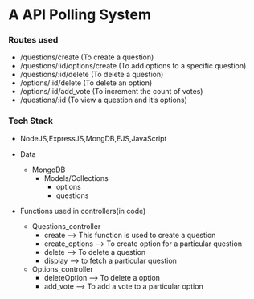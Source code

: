 # A API Polling System

### Routes used
- /questions/create (To create a question)
- /questions/:id/options/create (To add options to a specific question)
- /questions/:id/delete (To delete a question)
- /options/:id/delete (To delete an option)
- /options/:id/add_vote (To increment the count of votes)
- /questions/:id (To view a question and it’s options)


### Tech Stack
 - NodeJS,ExpressJS,MongDB,EJS,JavaScript

  - Data
	- MongoDB
        - Models/Collections
            - options
            - questions

- Functions used in controllers(in code)
    - Questions_controller
        - create --> This function is used to create a question
        - create_options --> To create option for a  particular question
        - delete --> To delete a question
        - display --> to fetch a particular question
    - Options_controller
        - deleteOption --> To delete a option
        - add_vote --> To add a vote to a particular option